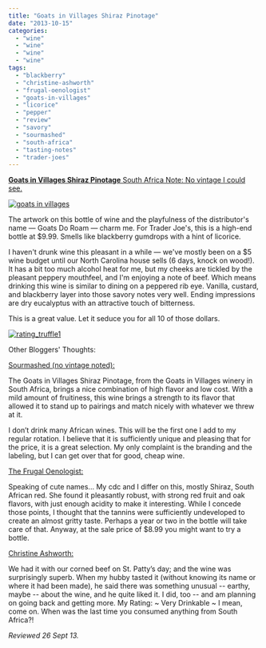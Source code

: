 ```yaml
---
title: "Goats in Villages Shiraz Pinotage"
date: "2013-10-15"
categories: 
  - "wine"
  - "wine"
  - "wine"
  - "wine"
tags: 
  - "blackberry"
  - "christine-ashworth"
  - "frugal-oenologist"
  - "goats-in-villages"
  - "licorice"
  - "pepper"
  - "review"
  - "savory"
  - "sourmashed"
  - "south-africa"
  - "tasting-notes"
  - "trader-joes"
---
```


[**Goats in Villages Shiraz Pinotage** South Africa Note: No vintage I could see.](http://www.thegourmez.com/2013/10/goats-in-villages-shiraz-pinotage/goats-in-villages/)

[![goats in villages](http://s3.amazonaws.com/thegourmez-wpmedia/2013/10/goats-in-villages.jpg)](http://www.thegourmez.com/2013/10/goats-in-villages-shiraz-pinotage/goats-in-villages/)

The artwork on this bottle of wine and the playfulness of the distributor's name — Goats Do Roam — charm me. For Trader Joe's, this is a high-end bottle at $9.99. Smells like blackberry gumdrops with a hint of licorice.

I haven't drunk wine this pleasant in a while — we've mostly been on a $5 wine budget until our North Carolina house sells (6 days, knock on wood!). It has a bit too much alcohol heat for me, but my cheeks are tickled by the pleasant peppery mouthfeel, and I'm enjoying a note of beef. Which means drinking this wine is similar to dining on a peppered rib eye. Vanilla, custard, and blackberry layer into those savory notes very well. Ending impressions are dry eucalyptus with an attractive touch of bitterness.

This is a great value. Let it seduce you for all 10 of those dollars.

[![rating_truffle1](http://s3.amazonaws.com/thegourmez-wpmedia/2009/02/rating_truffle1.gif)](http://www.thegourmez.com/2009/02/silk-hope-winery-nc-traminette-2007/rating_truffle1/)

Other Bloggers' Thoughts:

[Sourmashed (no vintage noted):](sourmashed.com/2012/04/review-goats-in-villages-shiraz-pinotage/)

The Goats in Villages Shiraz Pinotage, from the Goats in Villages winery in South Africa, brings a nice combination of high flavor and low cost. With a mild amount of fruitiness, this wine brings a strength to its flavor that allowed it to stand up to pairings and match nicely with whatever we threw at it.

I don’t drink many African wines. This will be the first one I add to my regular rotation. I believe that it is sufficiently unique and pleasing that for the price, it is a great selection. My only complaint is the branding and the labeling, but I can get over that for good, cheap wine.

[The Frugal Oenologist:](http://thefrugaloenologist.blogspot.com/2009/10/goats-in-villages-shirazpinotage-2007.html)

Speaking of cute names... My cdc and I differ on this, mostly Shiraz, South African red. She found it pleasantly robust, with strong red fruit and oak flavors, with just enough acidity to make it interesting. While I concede those points, I thought that the tannins were sufficiently undeveloped to create an almost gritty taste. Perhaps a year or two in the bottle will take care of that. Anyway, at the sale price of $8.99 you might want to try a bottle.

[Christine Ashworth:](http://christine-ashworth.com/?p=1020)

We had it with our corned beef on St. Patty’s day; and the wine was surprisingly superb. When my hubby tasted it (without knowing its name or where it had been made), he said there was something unusual -- earthy, maybe -- about the wine, and he quite liked it. I did, too -- and am planning on going back and getting more. My Rating: ~ Very Drinkable ~ I mean, come on. When was the last time you consumed anything from South Africa?!

_Reviewed 26 Sept 13._

